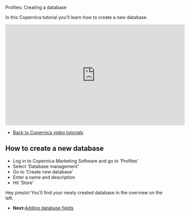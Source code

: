 Profiles: Creating a database

In this Copernica tutorial you’ll learn how to create a new database.

<iframe width="560" height="315" src="https://www.youtube.com/embed/SLNreijqv-Q?list=PLgCg-YR2FABZQ8gozmEye1X__x8_bFp1V" frameborder="0" allowfullscreen>  </iframe>

- [Back to Copernica video tutorials](<http://www.copernica.com/en/support/video-tutorials> "Video tutorials")

How to create a new database
----------------------------

- Log in to Copernica Marketing Software and go to 'Profiles'
- Select ‘Database management’
- Go to ‘Create new database’
- Enter a name and description
- Hit ‘Store’

Hey presto! You’ll find your newly created database in the overview on the left.

- **Next:**[Adding database fields](<http://www.copernica.com/en/support/video-tutorials/profiles-adding-database-fields> "Profiles: Adding database fields")